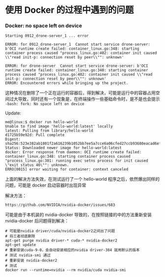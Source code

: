 # 使用 Docker 的过程中遇到的问题

### Docker: no space left on device

``` text
Starting 0912_drone-server_1 ... error

ERROR: for 0912_drone-server_1  Cannot start service drone-server: b'OCI runtime create failed: container_linux.go:348: starting container process caused "process_linux.go:402: container init caused \\"read init-p: connection reset by peer\\"": unknown'

ERROR: for drone-server  Cannot start service drone-server: b'OCI runtime create failed: container_linux.go:348: starting container process caused "process_linux.go:402: container init caused \\"read init-p: connection reset by peer\\"": unknown'
ERROR: Encountered errors while bringing up the project.
```

这种情况在删除了一个正在运行的容器后，得到解决，可能是运行中的容器占用空间过大导致，同时还有一个现象是，在终端操作一些基础命令时，是不是也会提示 `-bash: fork: No space left on device`

Update:

``` text
me@linux:$ docker run hello-world
Unable to find image 'hello-world:latest' locally
latest: Pulling from library/hello-world
d1725b59e92d: Pull complete
Digest: sha256:523e382ab1801f2a616239b1052bb7ee5a7cce6a06cfed27ccb93680eacad6ef
Status: Downloaded newer image for hello-world:latest
docker: Error response from daemon: OCI runtime create failed: container_linux.go:348: starting container process caused "process_linux.go:301: running exec setns process for init caused \"exit status 46\"": unknown.
ERRO[0015] error waiting for container: context canceled
```

上面的解决方法失效，在测试运行了一个 hello-world 程序之后，依然爆出同样的问题，可能是 docker 启动容器时出现异常

解决方法：

``` url
https://github.com/NVIDIA/nvidia-docker/issues/683
```

可能是由于本机装的 nvidia-docker 导致的，在按照链接的中的方法重新安装 nvidia-docker 后问题得到解决：

``` text
# 可能是nvidia driver/cuda/nvidia-docker2之间出了问题
# 将三者彻底删除
apt-get purge nvidia driver-* cuda-* nvidia-docker2
apt-get update
# 重新安装cuda-9-0，会自动安装相应的nvidia driver-384 就用默认的版本
# 测试 nvidia-smi 通过
# 重新安装 nvidia-docker2
# 测试
docker run --runtime=nvidia --rm nvidia/cuda nvidia-smi
```
